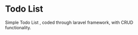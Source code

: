 <h1> Todo List </h1>
<p> Simple Todo List , coded through laravel framework, with CRUD functionality. </p>
